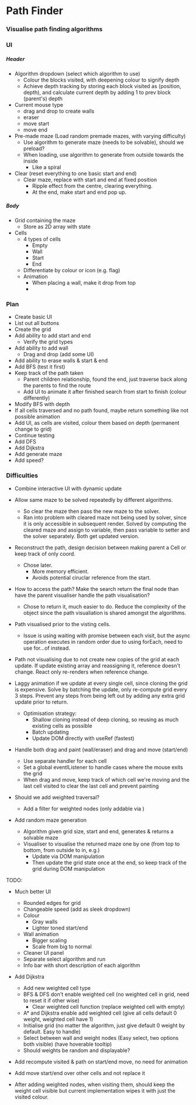# Path Finder

### Visualise path finding algorithms

### UI

##### Header

- Algorithm dropdown (select which algorithm to use)
  - Colour the blocks visited, with deepening colour to signify depth
  - Achieve depth tracking by storing each block visited as (position, depth),
    and calculate current depth by adding 1 to prev block (parent's) depth
- Current mouse type
  - drag and drop to create walls
  - eraser
  - move start
  - move end
- Pre-made maze (Load random premade mazes, with varying difficulty)
  - Use algorithm to generate maze (needs to be solvable), should we preload?
  - When loading, use algorithm to generate from outside towards the inside
    - Like a spiral
- Clear (reset everything to one basic start and end)
  - Clear maze, replace with start and end at fixed position
    - Ripple effect from the centre, clearing everything.
    - At the end, make start and end pop up.

##### Body

- Grid containing the maze
  - Store as 2D array with state
- Cells
  - 4 types of cells
    - Empty
    - Wall
    - Start
    - End
  - Differentiate by colour or icon (e.g. flag)
  - Animation
    - When placing a wall, make it drop from top
    -

### Plan

- Create basic UI
- List out all buttons
- Create the grid
- Add ability to add start and end
  - Verify the grid types
- Add ability to add wall
  - Drag and drop (add some UI)
- Add ability to erase walls & start & end
- Add BFS (test it first)
- Keep track of the path taken
  - Parent children relationship, found the end, just traverse back along the parents to find the route
  - Add UI to animate it after finished search from start to finish (colour differently)
- Modify BFS with depth
- If all cells traversed and no path found, maybe return something like not possible animation
- Add UI, as cells are visited, colour them based on depth (permanent change to grid)
- Continue testing
- Add DFS
- Add Dijkstra
- Add generate maze
- Add speed?

### Difficulties

- Combine interactive UI with dynamic update
- Allow same maze to be solved repeatedly by different algorithms.
  - So clear the maze then pass the new maze to the solver.
  - Ran into problem with cleared maze not being used by solver, since it is only accessible
    in subsequent render. Solved by computing the cleared maze and assign to variable, then
    pass variable to setter and the solver separately. Both get updated version.
- Reconstruct the path, design decision between making parent a Cell or keep track of only coord.
  - Chose later.
    - More memory efficient.
    - Avoids potential ciruclar reference from the start.
- How to access the path? Make the search return the final node than have the parent visualiser
  handle the path visualisation?
  - Chose to return it, much easier to do. Reduce the complexity of the object since the path
    visualiation is shared amongst the algorithms.
- Path visualised prior to the visting cells.
  - Issue is using waiting with promise between each visit, but the async operation
    executes in random order due to using forEach, need to use for...of instead.
- Path not visualising due to not create new copies of the grid at each update.
  If update existing array and reassigning it, reference doesn't change. React
  only re-renders when reference change.
- Laggy animation if we update at every single cell, since cloning the grid
  is expensive. Solve by batching the update, only re-compute grid every 3 steps.
  Prevent any steps from being left out by adding any extra grid update prior
  to return.

  - Optimisation strategy:
    - Shallow cloning instead of deep cloning, so reusing as much existing cells as possible
    - Batch updating
    - Update DOM directly with useRef (fastest)

- Handle both drag and paint (wall/eraser) and drag and move (start/end)

  - Use separate handler for each cell
  - Set a global eventlListener to handle cases where the mouse exits the grid
  - When drag and move, keep track of which cell we're moving and the last cell visited
    to clear the last cell and prevent painting

- Should we add weighted traversal?

  - Add a filter for weighted nodes (only addable via )

- Add random maze generation
  - Algorithm given grid size, start and end, generates & returns a solvable maze
  - Visualiser to visualise the returned maze one by one (from top to bottom, from outside to in, e.g.)
    - Update via DOM manipulation
    - Then update the grid state once at the end, so keep track of the grid during DOM manipulation

TODO:

- Much better UI
  - Rounded edges for grid
  - Changeable speed (add as sleek dropdown)
  - Colour
    - Gray walls
    - Lighter toned start/end
  - Wall animation
    - Bigger scaling
    - Scale from big to normal
  - Cleaner UI panel
  - Separate select algorithm and run
  - Info bar with short description of each algorithm
- Add Dijkstra
  - Add new weighted cell type
  - BFS & DFS don't enable weighted cell (no weighted cell in grid, need to reset it if other wise)
    - Clear weighted cell function (replace weighted cell with empty)
  - A* and Dijkstra enable add weighted cell (give all cells default 0 weight, weighted cell have 1)
  - Initialise grid (no matter the algorithm, just give default 0 weight by default. Easy to handle)
  - Select between wall and weight nodes (Easy select, two options both visible) (have hoverable tooltip)
  - Should weights be random and displayable?
- Add recompute visited & path on start/end move, no need for animation
- Add move start/end over other cells and not replace it


- After adding weighted nodes, when visiting them, should keep the weight cell visible but current
implementation wipes it with just the visited colour.